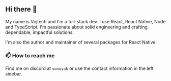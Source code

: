## Hi there 👋

My name is Vojtech and I'm a full-stack dev. I use React, React Native, Node and TypeScript. I'm passionate about solid engineering and crafting dependable, impactful solutions. 

I'm also the author and maintainer of several packages for React Native.

### 📫 How to reach me

Find me on discord at `vonovak` or use the contact information in the left sidebar.

<!--
**vonovak/vonovak** is a ✨ _special_ ✨ repository because its `README.md` (this file) appears on your GitHub profile.

Here are some ideas to get you started:

- 🔭 I’m currently working on ...
- 🌱 I’m currently learning ...
- 👯 I’m looking to collaborate on ...
- 🤔 I’m looking for help with ...
- 💬 Ask me about ...
- 📫 How to reach me: ...
- 😄 Pronouns: ...
- ⚡ Fun fact: ...
-->
